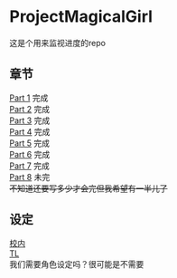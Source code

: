 # ProjectMagicalGirl

这是个用来监视进度的repo

## 章节
[Part 1](1.md) 完成\
[Part 2](2.md) 完成\
[Part 3](3.md) 完成\
[Part 4](4.md) 完成\
[Part 5](5.md) 完成\
[Part 6](6.md) 完成\
[Part 7](7.md) 完成\
[Part 8](8.md) 未完\
~~不知道还要写多少才会完但我希望有一半儿了~~

## 设定
[校内](environment/campus.md)\
[TL](environment/timeline.md)\
我们需要角色设定吗？很可能是不需要
